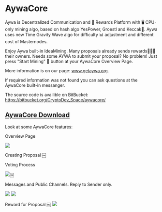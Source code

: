 # AywaCore
Aywa is Decentralized Communication and 🎁 Rewards Platform with 🖥 CPU-only mining algo, based on hash algo YesPower, Groestl and Keccak🔐. Aywa uses new Time Gravity Wave algo for difficulty 📊 adjustment and different cost of Masternodes.

Enjoy Aywa built-in IdeaMining. Many proposals already sends rewards🎁🎁🎁 their owners. Needs some AYWA to submit your proposal? No problem! Just press "Start Mining" 🔲 button at your AywaCore Overview Page.

More information is on our page: www.getaywa.org.

If required information was not found you can ask questions at the AywaCore built-in messanger. 

The source code is availible on BitBucket: https://bitbucket.org/CryptoDev_Space/aywacore/

## [AywaCore Download](https://github.com/GetAywa/AywaCore/releases)

Look at some AywaCore features:

Overview Page

![](http://getaywa.org/wp-content/uploads/2018/09/preview_video.png)

Creating Proposal
￼


Voting Process

![](http://getaywa.org/wp-content/uploads/2018/10/proposal_page.png)￼

Messages and Public Channels. Reply to Sender only.

![](http://getaywa.org/wp-content/uploads/2018/10/messagges_page.png)
![](http://getaywa.org/wp-content/uploads/2018/10/smsg3.png)

Reward for Proposal
￼
![](http://getaywa.org/wp-content/uploads/2018/10/reward_for_proposal.png)
